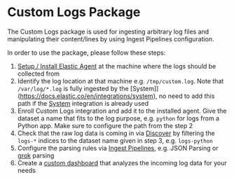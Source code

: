 # Custom Logs Package

The Custom Logs package is used for ingesting arbitrary log files and manipulating their content/lines by using Ingest Pipelines configuration.

In order to use the package, please follow these steps:

1. [Setup / Install Elastic Agent](https://www.elastic.co/guide/en/fleet/current/install-fleet-managed-elastic-agent.html) at the machine where the logs should be collected from
2. Identify the log location at that machine e.g. `/tmp/custom.log`. Note that `/var/log/*.log` is fully ingested by the [System]](https://docs.elastic.co/en/integrations/system), no need to add this path if the [System](https://docs.elastic.co/en/integrations/system) integration is already used
3. Enroll Custom Logs integration and add it to the installed agent. Give the dataset a name that fits to the log purpose, e.g. `python` for logs from a Python app. Make sure to configure the path from the step 2
4. Check that the raw log data is coming in via [Discover](https://www.elastic.co/guide/en/kibana/current/discover.html) by filtering the `logs-*` indices to the dataset name given in step 3, e.g. `logs-python`
5. Configure the parsing rules via [Ingest Pipelines](https://www.elastic.co/guide/en/enterprise-search/current/ingest-pipelines.html), e.g. JSON Parsing or [grok](https://www.elastic.co/blog/slow-and-steady-how-to-build-custom-grok-patterns-incrementally) parsing
6. Create a [custom dashboard](https://www.elastic.co/guide/en/kibana/current/create-a-dashboard-of-panels-with-web-server-data.html) that analyzes the incoming log data for your needs
